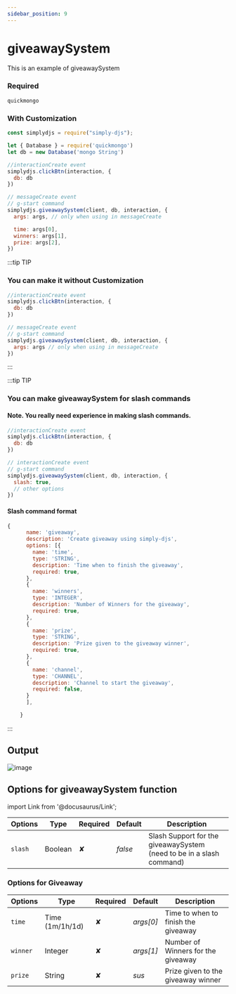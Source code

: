 ```yaml
---
sidebar_position: 9
---
```


# giveawaySystem

This is an example of giveawaySystem

### Required
```
quickmongo
```

### With Customization

```js
const simplydjs = require("simply-djs");

let { Database } = require('quickmongo')
let db = new Database('mongo String')

//interactionCreate event
simplydjs.clickBtn(interaction, {
  db: db
})

// messageCreate event
// g-start command
simplydjs.giveawaySystem(client, db, interaction, {
  args: args, // only when using in messageCreate

  time: args[0],
  winners: args[1],
  prize: args[2],
})
```


:::tip TIP
### You can make it without Customization

```js
//interactionCreate event
simplydjs.clickBtn(interaction, {
  db: db
})

// messageCreate event
// g-start command
simplydjs.giveawaySystem(client, db, interaction, {
  args: args // only when using in messageCreate
})
```
:::

:::tip TIP
### You can make giveawaySystem for slash commands

#### Note. You really need experience in making slash commands.
```js
//interactionCreate event
simplydjs.clickBtn(interaction, {
  db: db
})

// interactionCreate event
// g-start command
simplydjs.giveawaySystem(client, db, interaction, {
  slash: true,
  // other options
})
```

#### Slash command format
```js
{
      name: 'giveaway',
      description: 'Create giveaway using simply-djs',
      options: [{
        name: 'time',
        type: 'STRING',
        description: 'Time when to finish the giveaway',
        required: true,
      },
      {
        name: 'winners',
        type: 'INTEGER',
        description: 'Number of Winners for the giveaway',
        required: true,
      },
      {
        name: 'prize',
        type: 'STRING',
        description: 'Prize given to the giveaway winner',
        required: true,
      },
      {
        name: 'channel',
        type: 'CHANNEL',
        description: 'Channel to start the giveaway',
        required: false,
      }
      ],

    }
```

:::

## Output

![image](https://media.discordapp.net/attachments/867344514943156254/891303440913948732/tWAa0gAAAABJRU5ErkJggg.png)

## Options for giveawaySystem function

import Link from '@docusaurus/Link';

<div style={{textAlign: 'center'}}>

| Options     | Type    | Required | Default | Description |
| ----------- | ----------- | ----------- | ----------- | ----------- |
| `slash`|<Link to="https://developer.mozilla.org/en-US/docs/Web/JavaScript/Reference/Global_Objects/Boolean">Boolean</Link>| ✘ | *false* | Slash Support for the giveawaySystem (need to be in a slash command) |

</div>

### Options for Giveaway

<div style={{textAlign: 'center'}}>

| Options     | Type    | Required | Default | Description |
| ----------- | ----------- | ----------- | ----------- | ----------- |
| `time`|<Link to="https://developer.mozilla.org/en-US/docs/Web/JavaScript/Reference/Global_Objects/String">Time (1m/1h/1d)</Link>| ✘ | *args[0]* | Time to when to finish the giveaway |
| `winner`|<Link to="https://developer.mozilla.org/en-US/docs/Web/JavaScript/Reference/Global_Objects/String">Integer</Link>| ✘ | *args[1]* | Number of Winners for the giveaway |
| `prize`|<Link to="https://developer.mozilla.org/en-US/docs/Web/JavaScript/Reference/Global_Objects/String">String</Link>| ✘ | *sus* | Prize given to the giveaway winner |
</div>